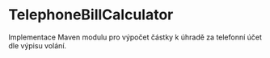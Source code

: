 # TelephoneBillCalculator
Implementace Maven modulu pro výpočet částky k úhradě za telefonní účet dle výpisu volání.
